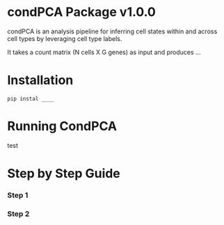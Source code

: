 # condPCA Package v1.0.0

condPCA is an analysis pipeline for inferring cell states within and across cell types by leveraging cell type labels. 

It takes a count matrix (N cells X G genes) as input and produces ...

# Installation

```
pip instal ____
```

# Running CondPCA
test

# Step by Step Guide

### Step 1

### Step 2
